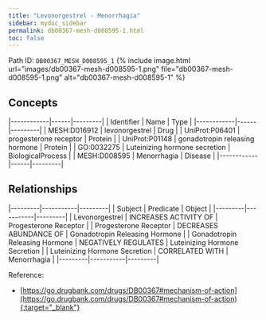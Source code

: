 ```yaml
---
title: "Levonorgestrel - Menorrhagia"
sidebar: mydoc_sidebar
permalink: db00367-mesh-d008595-1.html
toc: false 
---
```



Path ID: `DB00367_MESH_D008595_1`
{% include image.html url="images/db00367-mesh-d008595-1.png" file="db00367-mesh-d008595-1.png" alt="db00367-mesh-d008595-1" %}

## Concepts

|------------|------|---------|
| Identifier | Name | Type    |
|------------|------|---------|
| MESH:D016912 | levonorgestrel | Drug |
| UniProt:P06401 | progesterone receptor | Protein |
| UniProt:P01148 | gonadotropin releasing hormone | Protein |
| GO:0032275 | Luteinizing hormone secretion | BiologicalProcess |
| MESH:D008595 | Menorrhagia | Disease |
|------------|------|---------|

## Relationships

|---------|-----------|---------|
| Subject | Predicate | Object  |
|---------|-----------|---------|
| Levonorgestrel | INCREASES ACTIVITY OF | Progesterone Receptor |
| Progesterone Receptor | DECREASES ABUNDANCE OF | Gonadotropin Releasing Hormone |
| Gonadotropin Releasing Hormone | NEGATIVELY REGULATES | Luteinizing Hormone Secretion |
| Luteinizing Hormone Secretion | CORRELATED WITH | Menorrhagia |
|---------|-----------|---------|

Reference:
  - [https://go.drugbank.com/drugs/DB00367#mechanism-of-action](https://go.drugbank.com/drugs/DB00367#mechanism-of-action){:target="_blank"}